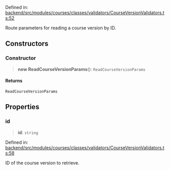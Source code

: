 Defined in: [backend/src/modules/courses/classes/validators/CourseVersionValidators.ts:52](https://github.com/continuousactivelearning/vibe/blob/e164f8b2c6380dfb48305a4531b51d78f4a518e5/backend/src/modules/courses/classes/validators/CourseVersionValidators.ts#L52)

Route parameters for reading a course version by ID.

## Constructors

### Constructor

> **new ReadCourseVersionParams**(): `ReadCourseVersionParams`

#### Returns

`ReadCourseVersionParams`

## Properties

### id

> **id**: `string`

Defined in: [backend/src/modules/courses/classes/validators/CourseVersionValidators.ts:58](https://github.com/continuousactivelearning/vibe/blob/e164f8b2c6380dfb48305a4531b51d78f4a518e5/backend/src/modules/courses/classes/validators/CourseVersionValidators.ts#L58)

ID of the course version to retrieve.
